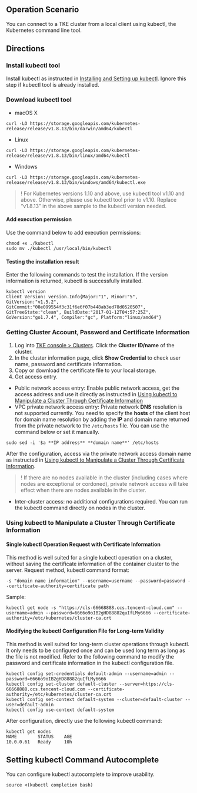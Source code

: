 ## Operation Scenario

You can connect to a TKE cluster from a local client using kubectl, the Kubernetes command line tool.

## Directions

### Install kubectl tool

Install kubectl as instructed in [Installing and Setting up kubectl](https://kubernetes.io/docs/user-guide/prereqs/). Ignore this step if kubectl tool is already installed. 

### Download kubectl tool
- macOS X
```shell
curl -LO https://storage.googleapis.com/kubernetes-release/release/v1.8.13/bin/darwin/amd64/kubectl
```
- Linux
```shell
curl -LO https://storage.googleapis.com/kubernetes-release/release/v1.8.13/bin/linux/amd64/kubectl
```
- Windows
```shell
curl -LO https://storage.googleapis.com/kubernetes-release/release/v1.8.13/bin/windows/amd64/kubectl.exe
```
>!  For Kubernetes versions 1.10 and above, use kubectl tool v1.10 and above. Otherwise, please use kubectl tool prior to v1.10. Replace “v1.8.13” in the above sample to the kubectl version needed. 

#### Add execution permission

Use the command below to add execution permissions:
```shell
chmod +x ./kubectl
sudo mv ./kubectl /usr/local/bin/kubectl
```

#### Testing the installation result

Enter the following commands to test the installation. If the version information is returned, kubectl is successfully installed.
```shell
kubectl version
Client Version: version.Info{Major:"1", Minor:"5", GitVersion:"v1.5.2", GitCommit:"08e099554f3c31f6e6f07b448ab3ed78d0520507", GitTreeState:"clean", BuildDate:"2017-01-12T04:57:25Z", GoVersion:"go1.7.4", Compiler:"gc", Platform:"linux/amd64"}
```

### Getting Cluster Account, Password and Certificate Information
1. Log into [TKE console > Clusters](https://console.cloud.tencent.com/ccs). Click the **Cluster ID/name** of the cluster.
2. In the cluster information page, click **Show Credential** to check user name, password and certificate information. 
3. Copy or download the certificate file to your local storage.
4. Get access entry.
 - Public network access entry: Enable public network access, get the access address and use it directly as instructed in [Using kubectl to Manipulate a Cluster Through Certificate Information](#step3) 
 - VPC private network access entry: Private network **DNS** resolution is not supported currently. You need to specify the **hosts** of the client host for domain name resolution by adding the **IP** and domain name returned from the private network to the `/etc/hosts` file. You can use the command below or set it manually. 
```
sudo sed -i '$a **IP address** **domain name**' /etc/hosts
```
After the configuration, access via the private network access domain name as instructed in [Using kubectl to Manipulate a Cluster Through Certificate Information](#step3).
>! If there are no nodes available in the cluster (including cases where nodes are exceptional or cordoned), private network access will take effect when there are nodes available in the cluster.
 - Inter-cluster access: no additional configurations required. You can run the kubectl command directly on nodes in the cluster.

<a id="step3"></a>

### Using kubectl to Manipulate a Cluster Through Certificate Information

#### Single kubectl Operation Request with Certificate Information

This method is well suited for a single kubectl operation on a cluster, without saving the certificate information of the container cluster to the server.
Request method, kubectl command format:
```
-s "domain name information" --username=username --password=password --certificate-authority=certificate path
```
Sample:
```shell
kubectl get node -s "https://cls-66668888.ccs.tencent-cloud.com" --username=admin --password=6666o9oIB2gHD88882quIfLMy6666 --certificate-authority=/etc/kubernetes/cluster-ca.crt
```

#### Modifying the kubectl Configuration File for Long-term Validity

This method is well suited for long-term cluster operations through kubectl. It only needs to be configured once and can be used long term as long as the file is not modified.
Refer to the following command to modify the password and certificate information in the kubectl configuration file.
```shell
kubectl config set-credentials default-admin --username=admin --password=6666o9oIB2gHD88882quIfLMy6666
kubectl config set-cluster default-cluster --server=https://cls-66668888.ccs.tencent-cloud.com --certificate-authority=/etc/kubernetes/cluster-ca.crt
kubectl config set-context default-system --cluster=default-cluster --user=default-admin
kubectl config use-context default-system

```
After configuration, directly use the following kubectl command:
```shell
kubectl get nodes
NAME        STATUS    AGE
10.0.0.61   Ready     10h
```


## Setting kubectl Command Autocomplete
You can configure kubectl autocomplete to improve usability.
```shell
source <(kubectl completion bash)
```
